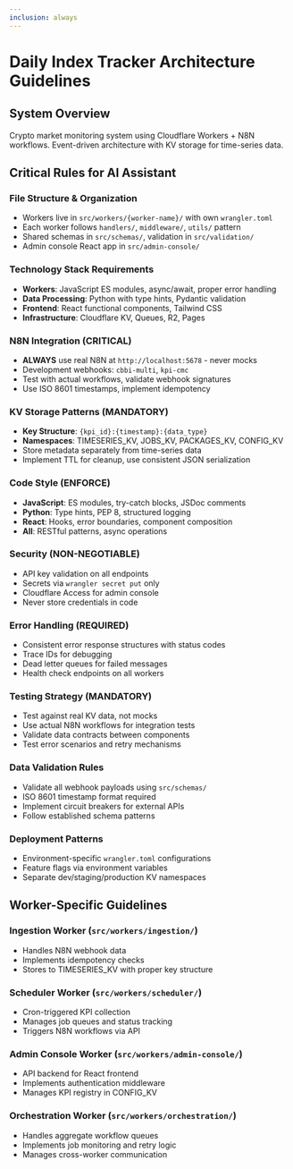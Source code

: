 ```yaml
---
inclusion: always
---
```


# Daily Index Tracker Architecture Guidelines

## System Overview
Crypto market monitoring system using Cloudflare Workers + N8N workflows. Event-driven architecture with KV storage for time-series data.

## Critical Rules for AI Assistant

### File Structure & Organization
- Workers live in `src/workers/{worker-name}/` with own `wrangler.toml`
- Each worker follows `handlers/`, `middleware/`, `utils/` pattern
- Shared schemas in `src/schemas/`, validation in `src/validation/`
- Admin console React app in `src/admin-console/`

### Technology Stack Requirements
- **Workers**: JavaScript ES modules, async/await, proper error handling
- **Data Processing**: Python with type hints, Pydantic validation
- **Frontend**: React functional components, Tailwind CSS
- **Infrastructure**: Cloudflare KV, Queues, R2, Pages

### N8N Integration (CRITICAL)
- **ALWAYS** use real N8N at `http://localhost:5678` - never mocks
- Development webhooks: `cbbi-multi`, `kpi-cmc`
- Test with actual workflows, validate webhook signatures
- Use ISO 8601 timestamps, implement idempotency

### KV Storage Patterns (MANDATORY)
- **Key Structure**: `{kpi_id}:{timestamp}:{data_type}`
- **Namespaces**: TIMESERIES_KV, JOBS_KV, PACKAGES_KV, CONFIG_KV
- Store metadata separately from time-series data
- Implement TTL for cleanup, use consistent JSON serialization

### Code Style (ENFORCE)
- **JavaScript**: ES modules, try-catch blocks, JSDoc comments
- **Python**: Type hints, PEP 8, structured logging
- **React**: Hooks, error boundaries, component composition
- **All**: RESTful patterns, async operations

### Security (NON-NEGOTIABLE)
- API key validation on all endpoints
- Secrets via `wrangler secret put` only
- Cloudflare Access for admin console
- Never store credentials in code

### Error Handling (REQUIRED)
- Consistent error response structures with status codes
- Trace IDs for debugging
- Dead letter queues for failed messages
- Health check endpoints on all workers

### Testing Strategy (MANDATORY)
- Test against real KV data, not mocks
- Use actual N8N workflows for integration tests
- Validate data contracts between components
- Test error scenarios and retry mechanisms

### Data Validation Rules
- Validate all webhook payloads using `src/schemas/`
- ISO 8601 timestamp format required
- Implement circuit breakers for external APIs
- Follow established schema patterns

### Deployment Patterns
- Environment-specific `wrangler.toml` configurations
- Feature flags via environment variables
- Separate dev/staging/production KV namespaces

## Worker-Specific Guidelines

### Ingestion Worker (`src/workers/ingestion/`)
- Handles N8N webhook data
- Implements idempotency checks
- Stores to TIMESERIES_KV with proper key structure

### Scheduler Worker (`src/workers/scheduler/`)
- Cron-triggered KPI collection
- Manages job queues and status tracking
- Triggers N8N workflows via API

### Admin Console Worker (`src/workers/admin-console/`)
- API backend for React frontend
- Implements authentication middleware
- Manages KPI registry in CONFIG_KV

### Orchestration Worker (`src/workers/orchestration/`)
- Handles aggregate workflow queues
- Implements job monitoring and retry logic
- Manages cross-worker communication
